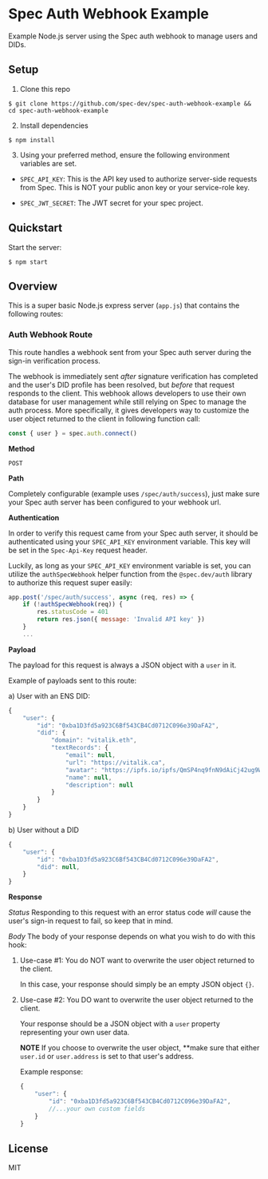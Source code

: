 # Spec Auth Webhook Example

Example Node.js server using the Spec auth webhook to manage users and DIDs.

## Setup

1) Clone this repo

```
$ git clone https://github.com/spec-dev/spec-auth-webhook-example && cd spec-auth-webhook-example
```

2) Install dependencies

```
$ npm install
```

3) Using your preferred method, ensure the following environment variables are set.

- `SPEC_API_KEY`: This is the API key used to authorize server-side requests from Spec. This is NOT your public anon key or your service-role key.

- `SPEC_JWT_SECRET`: The JWT secret for your spec project.

## Quickstart

Start the server:

```
$ npm start
```

## Overview

This is a super basic Node.js express server (`app.js`) that contains the following routes:

### Auth Webhook Route

This route handles a webhook sent from your Spec auth server during the sign-in verification process.

The webhook is immediately sent *after* signature verification has completed and the user's DID profile has been resolved, but *before* that request responds to the client. This webhook allows developers to use their own database for user management while still relying on Spec to manage the auth process. More specifically, it gives developers way to customize the user
object returned to the client in  following function call:

```javascript
const { user } = spec.auth.connect()
```

**Method**

`POST`

**Path**

Completely configurable (example uses `/spec/auth/success`), just make sure your Spec auth server has been configured
to your webhook url.

**Authentication**

In order to verify this request came from your Spec auth server, it should be authenticated using your `SPEC_API_KEY` environment variable. This key will be set in the `Spec-Api-Key` request header.

Luckily, as long as your `SPEC_API_KEY` environment variable is set, you can utilize the `authSpecWebhook` helper
function from the `@spec.dev/auth` library to authorize this request super easily:

```javascript
app.post('/spec/auth/success', async (req, res) => {
    if (!authSpecWebhook(req)) {
        res.statusCode = 401
        return res.json({ message: 'Invalid API key' })
    }
    ...
```

**Payload**

The payload for this request is always a JSON object with a `user` in it.

Example of payloads sent to this route:

a) User with an ENS DID:
```javascript
{
    "user": {
        "id": "0xba1D3fd5a923C6Bf543CB4Cd0712C096e39DaFA2",
        "did": {
            "domain": "vitalik.eth",
            "textRecords": {
                "email": null,
                "url": "https://vitalik.ca",
                "avatar": "https://ipfs.io/ipfs/QmSP4nq9fnN9dAiCj42ug9Wa79rqmQerZXZch82VqpiH7U/image.gif",
                "name": null,
                "description": null
            }
        }
    }
}
```

b) User without a DID
```javascript
{
    "user": {
        "id": "0xba1D3fd5a923C6Bf543CB4Cd0712C096e39DaFA2",
        "did": null,
    }
}
```

**Response**

*Status*
Responding to this request with an error status code *will* cause the user's sign-in request to fail, so keep that in mind.

*Body*
The body of your response depends on what you wish to do with this hook:

1) Use-case #1: You do NOT want to overwrite the user object returned to the client.

    In this case, your response should simply be an empty JSON object `{}`.

2) Use-case #2: You DO want to overwrite the user object returned to the client.

    Your response should be a JSON object with a `user` property representing your own user data.

    **NOTE** If you choose to overwrite the user object, **make sure that either `user.id` or `user.address` is set to that user's address.

    Example response:
    ```javascript
    {
        "user": {
            "id": "0xba1D3fd5a923C6Bf543CB4Cd0712C096e39DaFA2",
            //...your own custom fields
        }
    }
    ```

## License

MIT